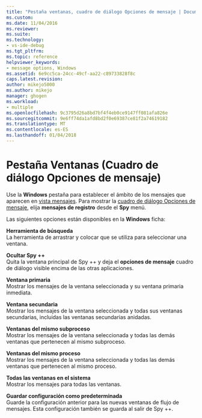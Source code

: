 ```yaml
---
title: "Pestaña ventanas, cuadro de diálogo Opciones de mensaje | Documentos de Microsoft"
ms.custom: 
ms.date: 11/04/2016
ms.reviewer: 
ms.suite: 
ms.technology:
- vs-ide-debug
ms.tgt_pltfrm: 
ms.topic: reference
helpviewer_keywords:
- message options, Windows
ms.assetid: 6e9cc5ca-24cc-49cf-aa22-c89733828f8c
caps.latest.revision: 
author: mikejo5000
ms.author: mikejo
manager: ghogen
ms.workload:
- multiple
ms.openlocfilehash: 9c3795d26a8bd7bf4f4eb0ce9147ff081afa826e
ms.sourcegitcommit: 9e6ff74da1afd8bd2f0e69387ce81f2a74619182
ms.translationtype: MT
ms.contentlocale: es-ES
ms.lasthandoff: 01/04/2018
---
```

# <a name="windows-tab-message-options-dialog-box"></a>Pestaña Ventanas (Cuadro de diálogo Opciones de mensaje)
Use la **Windows** pestaña para establecer el ámbito de los mensajes que aparecen en [vista mensajes](../debugger/messages-view.md). Para mostrar la [cuadro de diálogo Opciones de mensaje](../debugger/message-options-dialog-box.md), elija **mensajes de registro** desde el **Spy** menú.  
  
 Las siguientes opciones están disponibles en la **Windows** ficha:  
  
 **Herramienta de búsqueda**  
 La herramienta de arrastrar y colocar que se utiliza para seleccionar una ventana.  
  
 **Ocultar Spy ++**  
 Quita la ventana principal de Spy ++ y deja el **opciones de mensaje** cuadro de diálogo visible encima de las otras aplicaciones.  
  
 **Ventana primaria**  
 Mostrar los mensajes de la ventana seleccionada y su ventana primaria inmediata.  
  
 **Ventana secundaria**  
 Mostrar los mensajes de la ventana seleccionada y todas sus ventanas secundarias, incluidas las ventanas secundarias anidadas.  
  
 **Ventanas del mismo subproceso**  
 Mostrar los mensajes de la ventana seleccionada y todas las demás ventanas que pertenecen al mismo subproceso.  
  
 **Ventanas del mismo proceso**  
 Mostrar los mensajes de la ventana seleccionada y todas las demás ventanas que pertenecen al mismo proceso.  
  
 **Todas las ventanas en el sistema**  
 Mostrar los mensajes para todas las ventanas.  
  
 **Guardar configuración como predeterminada**  
 Guarde la configuración anterior para las nuevas ventanas de flujo de mensajes. Esta configuración también se guarda al salir de Spy ++.